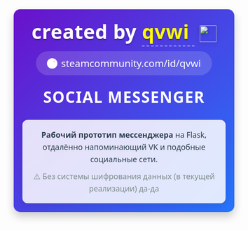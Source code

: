 <div align="center" style="font-family: 'Segoe UI', Tahoma, Geneva, Verdana, sans-serif; padding: 20px; background: linear-gradient(135deg, #6a11cb 0%, #2575fc 100%); border-radius: 15px; box-shadow: 0 10px 20px rgba(0,0,0,0.2);">
  <h1 style="font-size: 2.8rem; margin: 0; color: white; text-shadow: 0 2px 4px rgba(0,0,0,0.3); letter-spacing: 0.5px;">
    created by 
    <a href="https://https://github.com/SergoSektor/qvwi_messagos/" target="_blank" style="color: #fffc00; text-decoration: none; transition: all 0.3s ease; border-bottom: 2px dashed rgba(255,255,255,0.5); padding-bottom: 2px; font-weight: 600;">
      qvwi
    </a>
    <img src="https://github.com/blackcater/blackcater/raw/main/images/Hi.gif" height="38" style="vertical-align: middle; margin-left: 12px; filter: drop-shadow(0 2px 4px rgba(0,0,0,0.3));">
  </h1>
  
  <div style="margin-top: 15px; background: rgba(255,255,255,0.15); backdrop-filter: blur(5px); padding: 12px 25px; border-radius: 30px; display: inline-block;">
    <h3 style="margin: 0; font-size: 1.4rem; font-weight: 400; color: white;">
      <a href="https://steamcommunity.com/id/qvwi" target="_blank" style="color: white; text-decoration: none; display: flex; align-items: center; gap: 8px;">
        <svg width="24" height="24" viewBox="0 0 24 24" fill="none" xmlns="http://www.w3.org/2000/svg">
          <path d="M11.979 0C5.392 0 0 5.408 0 12C0 18.592 5.392 24 11.979 24C18.567 24 23.959 18.592 23.959 12C23.959 5.408 18.567 0 11.979 0ZM17.52 6.667C17.688 7.65 16.945 8.583 15.943 8.583C15.199 8.583 14.564 8.033 14.564 7.317C14.564 6.45 15.369 5.75 16.336 5.75C17.303 5.75 17.999 6.45 17.999 7.317H15.976C15.976 7.158 16.11 7.025 16.27 7.025C16.429 7.025 16.563 7.158 16.563 7.317C16.563 7.7 16.563 7.467 16.563 7.7C16.563 7.858 16.429 7.992 16.27 7.992C16.11 7.992 15.976 7.858 15.976 7.7V7.317H17.999C17.999 7.158 17.866 7.025 17.707 7.025C17.547 7.025 17.414 7.158 17.414 7.317C17.414 7.7 17.414 7.467 17.414 7.7C17.414 7.858 17.28 7.992 17.121 7.992C16.961 7.992 16.828 7.858 16.828 7.7V7.317H15.976C15.976 7.158 15.842 7.025 15.683 7.025C15.523 7.025 15.39 7.158 15.39 7.317C15.39 7.7 15.39 7.467 15.39 7.7C15.39 7.858 15.256 7.992 15.097 7.992C14.937 7.992 14.804 7.858 14.804 7.7V7.317H17.414C17.414 6.45 16.609 5.75 15.642 5.75C14.675 5.75 13.87 6.45 13.87 7.317C13.87 8.033 14.505 8.583 15.249 8.583C16.251 8.583 16.994 7.65 16.826 6.667H17.52Z" fill="white"/>
          <path d="M9.804 8.5C7.7 8.5 6 10.2 6 12.3C6 14.4 7.7 16.1 9.804 16.1C11.907 16.1 13.607 14.4 13.607 12.3C13.607 10.2 11.907 8.5 9.804 8.5ZM9.804 14.6C8.5 14.6 7.4 13.5 7.4 12.3C7.4 11.1 8.5 10 9.804 10C11.107 10 12.207 11.1 12.207 12.3C12.207 13.5 11.107 14.6 9.804 14.6Z" fill="white"/>
          <path d="M17.2 13.2C17.2 14.3 16.3 15.2 15.2 15.2C14.1 15.2 13.2 14.3 13.2 13.2C13.2 12.1 14.1 11.2 15.2 11.2C16.3 11.2 17.2 12.1 17.2 13.2Z" fill="white"/>
        </svg>
        steamcommunity.com/id/qvwi
      </a>
    </h3>
  </div>

  <h2 style="font-size: 2.2rem; margin-top: 25px; color: white; font-weight: 600; text-transform: uppercase; letter-spacing: 1.5px;">
    Social Messenger
  </h2>
  
  <div style="max-width: 700px; margin: 20px auto 0; background: rgba(255,255,255,0.85); padding: 20px; border-radius: 12px; box-shadow: 0 5px 15px rgba(0,0,0,0.1);">
    <p style="margin: 0; color: #2c3e50; line-height: 1.6; font-size: 1.1rem;">
      <strong>Рабочий прототип мессенджера</strong> на Flask, отдалённо напоминающий VK и подобные социальные сети.
      <span style="display: block; margin-top: 10px; color: #7f8c8d;">
        ⚠️ Без системы шифрования данных (в текущей реализации) да-да
      </span>
    </p>
  </div>
</div>
